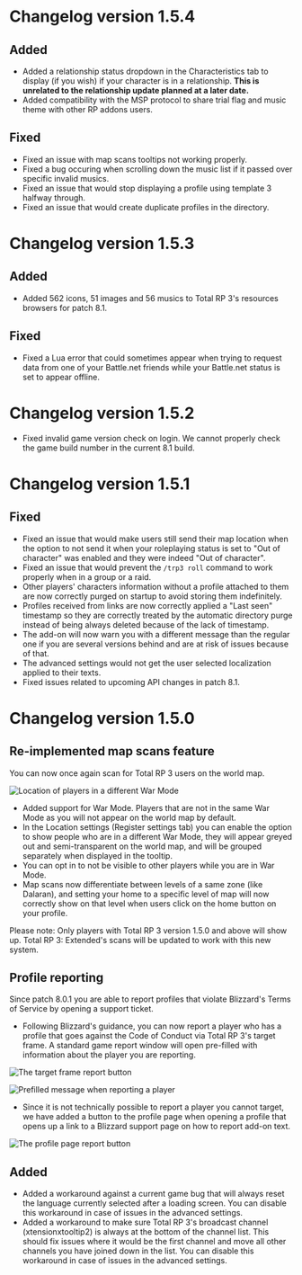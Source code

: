 # Changelog version 1.5.4

## Added

- Added a relationship status dropdown in the Characteristics tab to display (if you wish) if your character is in a relationship. **This is unrelated to the relationship update planned at a later date.**
- Added compatibility with the MSP protocol to share trial flag and music theme with other RP addons users.

## Fixed

- Fixed an issue with map scans tooltips not working properly.
- Fixed a bug occuring when scrolling down the music list if it passed over specific invalid musics.
- Fixed an issue that would stop displaying a profile using template 3 halfway through.
- Fixed an issue that would create duplicate profiles in the directory.

# Changelog version 1.5.3

## Added

- Added 562 icons, 51 images and 56 musics to Total RP 3's resources browsers for patch 8.1.

## Fixed

- Fixed a Lua error that could sometimes appear when trying to request data from one of your Battle.net friends while your Battle.net status is set to appear offline.

# Changelog version 1.5.2

- Fixed invalid game version check on login. We cannot properly check the game build number in the current 8.1 build.

# Changelog version 1.5.1

## Fixed

- Fixed an issue that would make users still send their map location when the option to not send it when your roleplaying status is set to "Out of character" was enabled and they were indeed "Out of character".
- Fixed an issue that would prevent the `/trp3 roll` command to work properly when in a group or a raid.
- Other players' characters information without a profile attached to them are now correctly purged on startup to avoid storing them indefinitely.
- Profiles received from links are now correctly applied a "Last seen" timestamp so they are correctly treated by the automatic directory purge instead of being always deleted because of the lack of timestamp.
- The add-on will now warn you with a different message than the regular one if you are several versions behind and are at risk of issues because of that.
- The advanced settings would not get the user selected localization applied to their texts.
- Fixed issues related to upcoming API changes in patch 8.1.

# Changelog version 1.5.0

## Re-implemented map scans feature

You can now once again scan for Total RP 3 users on the world map.

![Location of players in a different War Mode](https://totalrp3.info/documentation/changelogs/1_5_0_location_war_mode.PNG)

- Added support for War Mode. Players that are not in the same War Mode as you will not appear on the world map by default.
- In the Location settings (Register settings tab) you can enable the option to show people who are in a different War Mode, they will appear greyed out and semi-transparent on the world map, and will be grouped separately when displayed in the tooltip.
- You can opt in to not be visible to other players while you are in War Mode.
- Map scans now differentiate between levels of a same zone (like Dalaran), and setting your home to a specific level of map will now correctly show on that level when users click on the home button on your profile.

Please note: Only players with Total RP 3 version 1.5.0 and above will show up. Total RP 3: Extended's scans will be updated to work with this new system.

## Profile reporting

Since patch 8.0.1 you are able to report profiles that violate Blizzard's Terms of Service by opening a support ticket.

- Following Blizzard's guidance, you can now report a player who has a profile that goes against the Code of Conduct via Total RP 3's target frame. A standard game report window will open pre-filled with information about the player you are reporting.

![The target frame report button](https://totalrp3.info/documentation/changelogs/1_5_0_report_target_button.png)

![Prefilled message when reporting a player](https://totalrp3.info/documentation/changelogs/1_5_0_report_window.PNG)

- Since it is not technically possible to report a player you cannot target, we have added a button to the profile page when opening a profile that opens up a link to a Blizzard support page on how to report add-on text.

![The profile page report button](https://totalrp3.info/documentation/changelogs/1_5_0_report_profile_button.PNG)

## Added

- Added a workaround against a current game bug that will always reset the language currently selected after a loading screen. You can disable this workaround in case of issues in the advanced settings.
- Added a workaround to make sure Total RP 3's broadcast channel (xtensionxtooltip2) is always at the bottom of the channel list. This should fix issues where it would be the first channel and move all other channels you have joined down in the list. You can disable this workaround in case of issues in the advanced settings.
